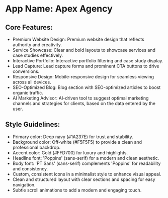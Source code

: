 # **App Name**: Apex Agency

## Core Features:

- Premium Website Design: Premium website design that reflects authority and creativity.
- Service Showcase: Clear and bold layouts to showcase services and case studies effectively.
- Interactive Portfolio: Interactive portfolio filtering and case study display.
- Lead Capture: Lead capture forms and prominent CTA buttons to drive conversions.
- Responsive Design: Mobile-responsive design for seamless viewing across all devices.
- SEO-Optimized Blog: Blog section with SEO-optimized articles to boost organic traffic.
- AI Marketing Advisor: AI-driven tool to suggest optimal marketing channels and strategies for clients, based on the data entered by the user.

## Style Guidelines:

- Primary color: Deep navy (#1A237E) for trust and stability.
- Background color: Off-white (#F5F5F5) to provide a clean and professional backdrop.
- Accent color: Gold (#FFD700) for luxury and highlights.
- Headline font: 'Poppins' (sans-serif) for a modern and clean aesthetic.
- Body font: 'PT Sans' (sans-serif) complements 'Poppins' for readability and consistency.
- Custom, consistent icons in a minimalist style to enhance visual appeal.
- Clean and structured layout with clear sections and spacing for easy navigation.
- Subtle scroll animations to add a modern and engaging touch.